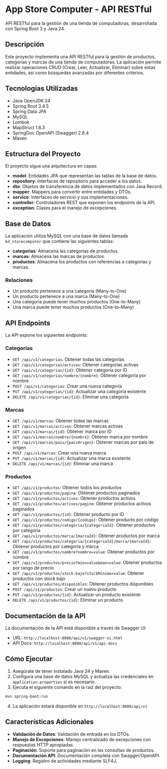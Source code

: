 # App Store Computer - API RESTful

API RESTful para la gestión de una tienda de computadoras, desarrollada con Spring Boot 3 y Java 24.

## Descripción

Este proyecto implementa una API RESTful para la gestión de productos, categorías y marcas de una tienda de computadoras. La aplicación permite realizar operaciones CRUD (Crear, Leer, Actualizar, Eliminar) sobre estas entidades, así como búsquedas avanzadas por diferentes criterios.

## Tecnologías Utilizadas

- Java OpenJDK 24
- Spring Boot 3.4.5
- Spring Data JPA
- MySQL
- Lombok
- MapStruct 1.6.3
- SpringDoc OpenAPI (Swagger) 2.8.4
- Maven

## Estructura del Proyecto

El proyecto sigue una arquitectura en capas:

- **model**: Entidades JPA que representan las tablas de la base de datos.
- **repository**: Interfaces de repositorio para acceder a los datos.
- **dto**: Objetos de transferencia de datos implementados con Java Record.
- **mapper**: Mappers para convertir entre entidades y DTOs.
- **service**: Interfaces de servicio y sus implementaciones.
- **controller**: Controladores REST que exponen los endpoints de la API.
- **exception**: Clases para el manejo de excepciones.

## Base de Datos

La aplicación utiliza MySQL con una base de datos llamada `bd_storecomputer` que contiene las siguientes tablas:

- **categorias**: Almacena las categorías de productos.
- **marcas**: Almacena las marcas de productos.
- **productos**: Almacena los productos con referencias a categorías y marcas.

### Relaciones

- Un producto pertenece a una categoría (Many-to-One)
- Un producto pertenece a una marca (Many-to-One)
- Una categoría puede tener muchos productos (One-to-Many)
- Una marca puede tener muchos productos (One-to-Many)

## API Endpoints

La API expone los siguientes endpoints:

### Categorías

- `GET /api/v1/categorias`: Obtener todas las categorías
- `GET /api/v1/categorias/activas`: Obtener categorías activas
- `GET /api/v1/categorias/{id}`: Obtener categoría por ID
- `GET /api/v1/categorias/nombre/{nombre}`: Obtener categoría por nombre
- `POST /api/v1/categorias`: Crear una nueva categoría
- `PUT /api/v1/categorias/{id}`: Actualizar una categoría existente
- `DELETE /api/v1/categorias/{id}`: Eliminar una categoría

### Marcas

- `GET /api/v1/marcas`: Obtener todas las marcas
- `GET /api/v1/marcas/activas`: Obtener marcas activas
- `GET /api/v1/marcas/{id}`: Obtener marca por ID
- `GET /api/v1/marcas/nombre/{nombre}`: Obtener marca por nombre
- `GET /api/v1/marcas/pais/{paisOrigen}`: Obtener marcas por país de origen
- `POST /api/v1/marcas`: Crear una nueva marca
- `PUT /api/v1/marcas/{id}`: Actualizar una marca existente
- `DELETE /api/v1/marcas/{id}`: Eliminar una marca

### Productos

- `GET /api/v1/productos`: Obtener todos los productos
- `GET /api/v1/productos/pagina`: Obtener productos paginados
- `GET /api/v1/productos/activos`: Obtener productos activos
- `GET /api/v1/productos/activos/pagina`: Obtener productos activos paginados
- `GET /api/v1/productos/{id}`: Obtener producto por ID
- `GET /api/v1/productos/codigo/{codigo}`: Obtener producto por código
- `GET /api/v1/productos/categoria/{categoriaId}`: Obtener productos por categoría
- `GET /api/v1/productos/marca/{marcaId}`: Obtener productos por marca
- `GET /api/v1/productos/categoria/{categoriaId}/marca/{marcaId}`: Obtener productos por categoría y marca
- `GET /api/v1/productos/nombre?nombre=value`: Obtener productos por nombre
- `GET /api/v1/productos/precio?min=value&max=value`: Obtener productos por rango de precio
- `GET /api/v1/productos/stock-bajo?stockMinimo=value`: Obtener productos con stock bajo
- `GET /api/v1/productos/disponibles`: Obtener productos disponibles
- `POST /api/v1/productos`: Crear un nuevo producto
- `PUT /api/v1/productos/{id}`: Actualizar un producto existente
- `DELETE /api/v1/productos/{id}`: Eliminar un producto

## Documentación de la API

La documentación de la API está disponible a través de Swagger UI:

- URL: `http://localhost:8080/api/v1/swagger-ui.html`
- API Docs: `http://localhost:8080/api/v1/api-docs`

## Cómo Ejecutar

1. Asegúrate de tener instalado Java 24 y Maven.
2. Configura una base de datos MySQL y actualiza las credenciales en `application.properties` si es necesario.
3. Ejecuta el siguiente comando en la raíz del proyecto:

```bash
mvn spring-boot:run
```

4. La aplicación estará disponible en `http://localhost:8080/api/v1`

## Características Adicionales

- **Validación de Datos**: Validación de entrada en los DTOs.
- **Manejo de Excepciones**: Manejo centralizado de excepciones con respuestas HTTP apropiadas.
- **Paginación**: Soporte para paginación en las consultas de productos.
- **Documentación API**: Documentación completa con Swagger/OpenAPI.
- **Logging**: Registro de actividades mediante SLF4J.